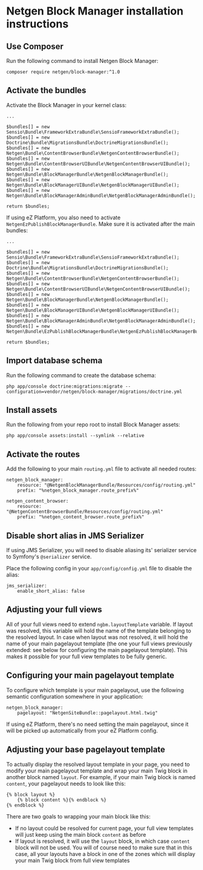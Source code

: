 Netgen Block Manager installation instructions
==============================================

Use Composer
------------

Run the following command to install Netgen Block Manager:

```
composer require netgen/block-manager:^1.0
```

Activate the bundles
--------------------

Activate the Block Manager in your kernel class:

```
...

$bundles[] = new Sensio\Bundle\FrameworkExtraBundle\SensioFrameworkExtraBundle();
$bundles[] = new Doctrine\Bundle\MigrationsBundle\DoctrineMigrationsBundle();
$bundles[] = new Netgen\Bundle\ContentBrowserBundle\NetgenContentBrowserBundle();
$bundles[] = new Netgen\Bundle\ContentBrowserUIBundle\NetgenContentBrowserUIBundle();
$bundles[] = new Netgen\Bundle\BlockManagerBundle\NetgenBlockManagerBundle();
$bundles[] = new Netgen\Bundle\BlockManagerUIBundle\NetgenBlockManagerUIBundle();
$bundles[] = new Netgen\Bundle\BlockManagerAdminBundle\NetgenBlockManagerAdminBundle();

return $bundles;
```

If using eZ Platform, you also need to activate `NetgenEzPublishBlockManagerBundle`. Make sure it is activated after the main bundles:

```
...

$bundles[] = new Sensio\Bundle\FrameworkExtraBundle\SensioFrameworkExtraBundle();
$bundles[] = new Doctrine\Bundle\MigrationsBundle\DoctrineMigrationsBundle();
$bundles[] = new Netgen\Bundle\ContentBrowserBundle\NetgenContentBrowserBundle();
$bundles[] = new Netgen\Bundle\ContentBrowserUIBundle\NetgenContentBrowserUIBundle();
$bundles[] = new Netgen\Bundle\BlockManagerBundle\NetgenBlockManagerBundle();
$bundles[] = new Netgen\Bundle\BlockManagerUIBundle\NetgenBlockManagerUIBundle();
$bundles[] = new Netgen\Bundle\BlockManagerAdminBundle\NetgenBlockManagerAdminBundle();
$bundles[] = new Netgen\Bundle\EzPublishBlockManagerBundle\NetgenEzPublishBlockManagerBundle();

return $bundles;
```

Import database schema
----------------------

Run the following command to create the database schema:

```
php app/console doctrine:migrations:migrate --configuration=vendor/netgen/block-manager/migrations/doctrine.yml
```

Install assets
--------------

Run the following from your repo root to install Block Manager assets:

```
php app/console assets:install --symlink --relative
```

Activate the routes
-------------------

Add the following to your main `routing.yml` file to activate all needed routes:

```
netgen_block_manager:
    resource: "@NetgenBlockManagerBundle/Resources/config/routing.yml"
    prefix: "%netgen_block_manager.route_prefix%"

netgen_content_browser:
    resource: "@NetgenContentBrowserBundle/Resources/config/routing.yml"
    prefix: "%netgen_content_browser.route_prefix%"
```

Disable short alias in JMS Serializer
-------------------------------------

If using JMS Serializer, you will need to disable aliasing its' serializer service to Symfony's `@serializer` service.

Place the following config in your `app/config/config.yml` file to disable the alias:

```
jms_serializer:
    enable_short_alias: false
```

Adjusting your full views
-------------------------

All of your full views need to extend `ngbm.layoutTemplate` variable. If layout was resolved,
this variable will hold the name of the template belonging to the resolved layout. In case when
layout was not resolved, it will hold the name of your main pagelayout template (the one your
full views previously extended: see below for configuring the main pagelayout template). This
makes it possible for your full view templates to be fully generic.

Configuring your main pagelayout template
-----------------------------------------

To configure which template is your main pagelayout, use the following semantic configuration
somewhere in your application:

```
netgen_block_manager:
    pagelayout: "NetgenSiteBundle::pagelayout.html.twig"
```

If using eZ Platform, there's no need setting the main pagelayout, since it will be picked up
automatically from your eZ Platform config.

Adjusting your base pagelayout template
---------------------------------------

To actually display the resolved layout template in your page, you need to modify your main pagelayout
template and wrap your main Twig block in another block named `layout`. For example, if your main Twig
block is named `content`, your pagelayout needs to look like this:

```
{% block layout %}
    {% block content %}{% endblock %}
{% endblock %}
```

There are two goals to wrapping your main block like this:

* If no layout could be resolved for current page, your full view templates will just keep using the main block
  `content` as before
* If layout is resolved, it will use the `layout` block, in which case `content` block will not be used. You
  will of course need to make sure that in this case, all your layouts have a block in one of the zones
  which will display your main Twig block from full view templates
